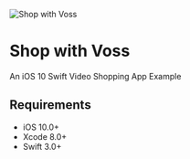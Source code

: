 ![Shop with Voss](preview.jpg)

# Shop with Voss
An iOS 10 Swift Video Shopping App Example

## Requirements

- iOS 10.0+
- Xcode 8.0+
- Swift 3.0+
